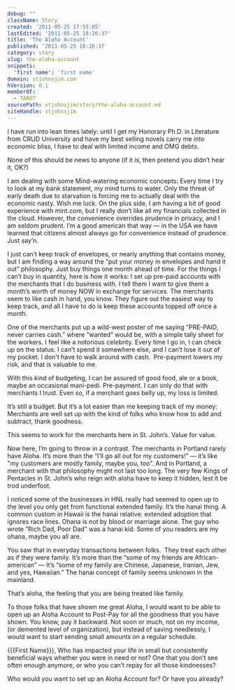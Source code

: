 ```yaml
---
debug: ""
className: Story
created: '2011-05-25 17:55:05'
lastEdited: '2011-05-25 18:26:37'
title: 'The Aloha Account'
published: '2011-05-25 18:26:37'
category: story
slug: the-aloha-account
snippets:
  'first name': 'first name'
domain: stjohnsjim.com
hVersion: 0.1
memberOf:
  - TAROT
sourcePath: stjohnsjim/story/the-aloha-account.md
siteHandle: stjohnsjim
---
```

I have run into lean times lately: until I get my Honorary Ph.D. in Literature from CRUD University and have my best selling novels carry me into economic bliss, I have to deal with limited income and OMG debts.

None of this should be news to anyone (if it is, then pretend you didn&rsquo;t hear it, OK?)

I am dealing with some Mind-watering economic concepts: Every time I try to look at my bank statement, my mind turns to water. Only the threat of early death due to starvation is forcing me to actually deal with the economic nasty. Wish me luck. On the plus side, I am having a bit of good experience with mint.com, but I really don&rsquo;t like all my financials collected in the cloud. However, the convenience overrides prudence in privacy, and I am seldom prudent. I&rsquo;m a good american that way &mdash; in the USA we have learned that citizens almost always go for convenience instead of prudence. Just say&rsquo;n.

I just can&rsquo;t keep track of envelopes, or nearly anything that contains money, but I am finding a way around the &ldquo;put your money in envelopes and hand it out&rdquo; philosophy. Just buy things one month ahead of time. For the things I can&rsquo;t buy in quantity, here is how it works: I set up pre-paid accounts with the merchants that I do business with. I tell them I want to give them a month&rsquo;s worth of money NOW in exchange for services. The merchants seem to like cash in hand, you know. They figure out the easiest way to keep track, and all I have to do is keep these accounts topped off once a month.

One of the merchants put up a wild-west poster of me saying &ldquo;PRE-PAID, never carries cash.&rdquo; where &ldquo;wanted&rdquo; would be, with a simple tally sheet for the workers. I feel like a notorious celebrity. Every time I go in, I can check up on the status. I can&rsquo;t spend it somewhere else, and I can&rsquo;t lose it out of my pocket. I don't have to walk around with cash. &nbsp;Pre-payment lowers my risk, and that is valuable to me.

With this kind of budgeting, I can be assured of good food, ale or a book, maybe an occasional mani-pedi. Pre-payment. I can only do that with merchants I trust. Even so, if a merchant goes belly up, my loss is limited.

It&rsquo;s still a budget. But it&rsquo;s a lot easier than me keeping track of my money: Merchants are well set up with the kind of folks who know how to add and subtract, thank goodness.

This seems to work for the merchants here in St. John&rsquo;s. Value for value.

Now here, I&rsquo;m going to throw in a contrast. The merchants in Portland rarely have Aloha. It&rsquo;s more than the &ldquo;I&rsquo;ll go all out for my customers!&rdquo; &mdash; it&rsquo;s like &quot;my customers are mostly family, maybe you, too&quot;. And in Portland, a merchant with that philosophy might not last too long. The very few Kings of Pentacles in St. John&rsquo;s who reign with aloha have to keep it hidden, lest it be trod underfoot.

I noticed some of the businesses in HNL really had seemed to open up to the level you only get from functional extended family. It&rsquo;s the hanai thing. A common custom in Hawaii is the hanai relative: extended adoption that ignores race lines. Ohana is not by blood or marriage alone. The guy who wrote &ldquo;Rich Dad, Poor Dad&rdquo; was a hanai kid. Some of you readers are my ohana, maybe you all are.

You saw that in everyday transactions between folks. &nbsp;They treat each other as if they were family. It&rsquo;s more than the &ldquo;some of my friends are African-american&rdquo; &mdash; It&rsquo;s &ldquo;some of my family are Chinese, Japanese, Iranian, Jew, and yes, Hawaiian.&rdquo; The hanai concept of family seems unknown in the mainland.

That&rsquo;s aloha, the feeling that you are being treated like family.

To those folks that have shown me great Aloha, I would want to be able to open up an Aloha Account to Post-Pay for all the goodness that you have shown. You know, pay it backward. Not soon or much, not on my income, (or demented level of organization), but instead of saving needlessly, I would want to start sending small amounts on a regular schedule.

{{{First Name}}}, Who has impacted your life in small but consistently beneficial ways whether you were in need or not? One that you don&rsquo;t see often enough anymore, or who you can&rsquo;t repay for all those kindnesses?

Who would you want to set up an Aloha Account for? Or have you already?

